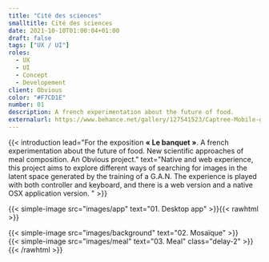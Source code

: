 ```yaml
---
title: "Cité des sciences"
smalltitle: Cité des sciences
date: 2021-10-10T01:00:04+01:00
draft: false
tags: ["UX / UI"]
roles:
  - UX
  - UI
  - Concept
  - Developement
client: Obvious
color: "#F7CD1E"
number: 01
description: A french experimentation about the future of food.
externalurl: https://www.behance.net/gallery/127541523/Captree-Mobile-game
---
```


{{< introduction lead="For the exposition **« Le banquet »**. A french experimentation about the future of food. New scientific approaches of meal composition. An Obvious project." text="Native and web experience, this project aims to explore different ways of searching for images in the latent space generated by the training of a G.A.N. The experience is played with both controller and keyboard, and there is a web version and a native OSX application version. "  >}}

<!-- {{< leading text="For the exposition **« Le banquet »**. A french experimentation about the future of food. New scientific approaches of meal composition. An Obvious project." >}} -->

<!-- Native and web experience, this project aims to explore different ways of searching for images in the latent space generated by the training of a G.A.N.
The experience is played with both controller and keyboard, and there is a web version and a native OSX application version.

A G.A.N. (Generative Adversorial Network) is a generative model where two networks are presented competing in a game theory scenario. The first network is the generator, a sample is produced (here, an image), while its opponent, the discriminator, tries to detect if a sample is real or if it is the result of the generator. Learning can be modeled as a zero-sum game.

## Case study

Pour cette experience, -->

{{< simple-image src="images/app" text="01. Desktop app" >}}{{< rawhtml >}}

<div class="project-two-column-grid">
  <div>
      {{< simple-image src="images/background" text="02. Mosaïque" >}}
  </div>
  <div>
      {{< simple-image src="images/meal" text="03. Meal" class="delay-2" >}}
  </div>
</div>
{{< /rawhtml >}}
